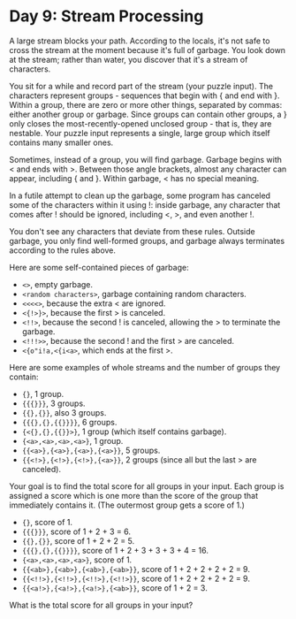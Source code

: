 # Day 9: Stream Processing

A large stream blocks your path. According to the locals, it's not safe to cross
the stream at the moment because it's full of garbage. You look down at the stream;
rather than water, you discover that it's a stream of characters.

You sit for a while and record part of the stream (your puzzle input). The characters
represent groups - sequences that begin with { and end with }. Within a group, there
are zero or more other things, separated by commas: either another group or garbage.
Since groups can contain other groups, a } only closes the most-recently-opened
unclosed group - that is, they are nestable. Your puzzle input represents a single,
large group which itself contains many smaller ones.

Sometimes, instead of a group, you will find garbage. Garbage begins with < and
ends with >. Between those angle brackets, almost any character can appear, including
{ and }. Within garbage, < has no special meaning.

In a futile attempt to clean up the garbage, some program has canceled some of
the characters within it using !: inside garbage, any character that comes after
! should be ignored, including <, >, and even another !.

You don't see any characters that deviate from these rules. Outside garbage, you
only find well-formed groups, and garbage always terminates according to the rules
above.

Here are some self-contained pieces of garbage:
- ``<>``, empty garbage.
- ``<random characters>``, garbage containing random characters.
- ``<<<<>``, because the extra < are ignored.
- ``<{!>}>``, because the first > is canceled.
- ``<!!>``, because the second ! is canceled, allowing the > to terminate the garbage.
- ``<!!!>>``, because the second ! and the first > are canceled.
- ``<{o"i!a,<{i<a>``, which ends at the first >.

Here are some examples of whole streams and the number of groups they contain:
- ``{}``, 1 group.
- ``{{{}}}``, 3 groups.
- ``{{},{}}``, also 3 groups.
- ``{{{},{},{{}}}}``, 6 groups.
- ``{<{},{},{{}}>}``, 1 group (which itself contains garbage).
- ``{<a>,<a>,<a>,<a>}``, 1 group.
- ``{{<a>},{<a>},{<a>},{<a>}}``, 5 groups.
- ``{{<!>},{<!>},{<!>},{<a>}}``, 2 groups (since all but the last > are canceled).

Your goal is to find the total score for all groups in your input. Each group is
assigned a score which is one more than the score of the group that immediately
contains it. (The outermost group gets a score of 1.)
- ``{}``, score of 1.
- ``{{{}}}``, score of 1 + 2 + 3 = 6.
- ``{{},{}}``, score of 1 + 2 + 2 = 5.
- ``{{{},{},{{}}}}``, score of 1 + 2 + 3 + 3 + 3 + 4 = 16.
- ``{<a>,<a>,<a>,<a>}``, score of 1.
- ``{{<ab>},{<ab>},{<ab>},{<ab>}}``, score of 1 + 2 + 2 + 2 + 2 = 9.
- ``{{<!!>},{<!!>},{<!!>},{<!!>}}``, score of 1 + 2 + 2 + 2 + 2 = 9.
- ``{{<a!>},{<a!>},{<a!>},{<ab>}}``, score of 1 + 2 = 3.

What is the total score for all groups in your input?
